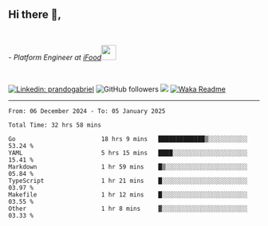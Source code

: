 <h2>Hi there  👋,</h2> </br>

<p><em>- Platform Engineer at <a href="https://www.ifood.com.br/">iFood</a><img src="https://media.giphy.com/media/WUlplcMpOCEmTGBtBW/giphy.gif" width="30"> 
</em></p></br>


[![Linkedin: prandogabriel](https://img.shields.io/badge/-prandogabriel-blue?style=flat-square&logo=Linkedin&logoColor=white&link=https://www.linkedin.com/in/prandogabriel/)](https://www.linkedin.com/in/prandogabriel)
![GitHub followers](https://img.shields.io/github/followers/prandogabriel?label=Follow&style=social)
![](https://visitor-badge.glitch.me/badge?page_id=prandogabriel.prandogabriel)
[![Waka Readme](https://github.com/prandogabriel/prandogabriel/actions/workflows/update-stats.yml.yml/badge.svg)](https://github.com/prandogabriel/prandogabriel/actions/workflows/update-stats.yml.yml)

---

<!--START_SECTION:waka-->

```golang
From: 06 December 2024 - To: 05 January 2025

Total Time: 32 hrs 58 mins

Go                        18 hrs 9 mins   █████████████▒░░░░░░░░░░░   53.24 %
YAML                      5 hrs 15 mins   ████░░░░░░░░░░░░░░░░░░░░░   15.41 %
Markdown                  1 hr 59 mins    █▒░░░░░░░░░░░░░░░░░░░░░░░   05.84 %
TypeScript                1 hr 21 mins    █░░░░░░░░░░░░░░░░░░░░░░░░   03.97 %
Makefile                  1 hr 12 mins    █░░░░░░░░░░░░░░░░░░░░░░░░   03.55 %
Other                     1 hr 8 mins     ▓░░░░░░░░░░░░░░░░░░░░░░░░   03.33 %
```

<!--END_SECTION:waka-->
